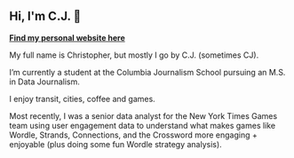 ## Hi, I'm C.J. 👋

[**Find my personal website here**](https://cj-robinson.github.io/)

My full name is Christopher, but mostly I go by C.J. (sometimes CJ).

I’m currently a student at the Columbia Journalism School pursuing an M.S. in Data Journalism.

I enjoy transit, cities, coffee and games.

Most recently, I was a senior data analyst for the New York Times Games team using user engagement data to understand what makes games like Wordle, Strands, Connections, and the Crossword more engaging + enjoyable (plus doing some fun Wordle strategy analysis).


<!--
**cj-robinson/cj-robinson** is a ✨ _special_ ✨ repository because its `README.md` (this file) appears on your GitHub profile.

Here are some ideas to get you started:

- 🔭 I’m currently working on ...
- 🌱 I’m currently learning ...
- 👯 I’m looking to collaborate on ...
- 🤔 I’m looking for help with ...
- 💬 Ask me about ...
- 📫 How to reach me: ...
- 😄 Pronouns: ...
- ⚡ Fun fact: ...
-->
